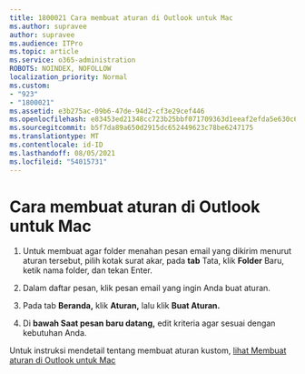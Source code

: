 ```yaml
---
title: 1800021 Cara membuat aturan di Outlook untuk Mac
ms.author: supravee
author: supravee
ms.audience: ITPro
ms.topic: article
ms.service: o365-administration
ROBOTS: NOINDEX, NOFOLLOW
localization_priority: Normal
ms.custom:
- "923"
- "1800021"
ms.assetid: e3b275ac-09b6-47de-94d2-cf3e29cef446
ms.openlocfilehash: e83453ed21348cc723b25bbf071709363d1eeaf2efda5e630c6431f62d348037
ms.sourcegitcommit: b5f7da89a650d2915dc652449623c78be6247175
ms.translationtype: MT
ms.contentlocale: id-ID
ms.lasthandoff: 08/05/2021
ms.locfileid: "54015731"
---
```

# <a name="how-to-create-a-rule-in-outlook-for-mac"></a>Cara membuat aturan di Outlook untuk Mac

1. Untuk membuat agar folder menahan pesan email yang dikirim menurut aturan tersebut, pilih kotak surat akar, pada **tab** Tata, klik **Folder** Baru, ketik nama folder, dan tekan Enter.

2. Dalam daftar pesan, klik pesan email yang ingin Anda buat aturan.

3. Pada tab **Beranda,** klik **Aturan,** lalu klik **Buat Aturan.**

4. Di **bawah Saat pesan baru datang,** edit kriteria agar sesuai dengan kebutuhan Anda. 

Untuk instruksi mendetail tentang membuat aturan kustom, [lihat Membuat aturan di Outlook untuk Mac](https://aka.ms/AA1uy0v)
  